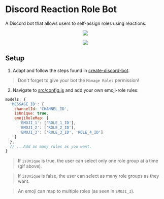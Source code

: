 # Discord Reaction Role Bot

A Discord bot that allows users to self-assign roles using reactions.

<div align="center">
  <p>
    <img src="https://raw.githubusercontent.com/peterthehan/discord-reaction-role-bot/master/assets/isUnique.gif" />
  </p>
</div>

<div align="center">
  <p>
    <img src="https://raw.githubusercontent.com/peterthehan/discord-reaction-role-bot/master/assets/isUnique.mp4" />
  </p>
</div>

## Setup

1. Adapt and follow the steps found in [create-discord-bot](https://github.com/peterthehan/create-discord-bot).

> Don't forget to give your bot the `Manage Roles` permission!

2. Navigate to [src/config.js](https://github.com/peterthehan/discord-reaction-role-bot/blob/master/src/config.js) and add your own emoji-role rules:

```js
models: {
  'MESSAGE_ID': {
    channelId: 'CHANNEL_ID',
    isUnique: true,
    emojiRoleMap: {
      'EMOJI_1': ['ROLE_1_ID'],
      'EMOJI_2': ['ROLE_2_ID'],
      'EMOJI_3': ['ROLE_3_ID', 'ROLE_4_ID']
    }
  },
  // ...Add as many rules as you want.
}
```

> If `isUnique` is true, the user can select only one role group at a time (gif above).

> If `isUnique` is false, the user can select as many role groups as they want.

> An emoji can map to multiple roles (as seen in `EMOJI_3`).
